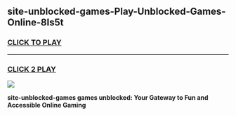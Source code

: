 
## site-unblocked-games-Play-Unblocked-Games-Online-8ls5t
<h3>
<a href="https://premium76.site?title=site-unblocked-games&ref=25A">CLICK TO PLAY</a></h3>
<hr>

<h3>
<a href="https://premium76.site?title=site-unblocked-games&ref=25A">CLICK 2 PLAY</a>
  
</h3>

<a href="https://premium76.site?title=site-unblocked-games&ref=25A"><img src="https://clearcache.store/games.png"></a>


**site-unblocked-games games unblocked: Your Gateway to Fun and Accessible Online Gaming**
